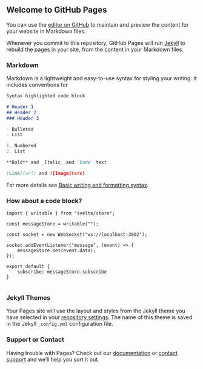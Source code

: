 ## Welcome to GitHub Pages

You can use the [editor on GitHub](https://github.com/devinvenable/devinvenable.github.io/edit/main/index.md) to maintain and preview the content for your website in Markdown files.

Whenever you commit to this repository, GitHub Pages will run [Jekyll](https://jekyllrb.com/) to rebuild the pages in your site, from the content in your Markdown files.

### Markdown

Markdown is a lightweight and easy-to-use syntax for styling your writing. It includes conventions for

```markdown
Syntax highlighted code block

# Header 1
## Header 2
### Header 3

- Bulleted
- List

1. Numbered
2. List

**Bold** and _Italic_ and `Code` text

[Link](url) and ![Image](src)
```

For more details see [Basic writing and formatting syntax](https://docs.github.com/en/github/writing-on-github/getting-started-with-writing-and-formatting-on-github/basic-writing-and-formatting-syntax).

### How about a code block?
```svelte
import { writable } from "svelte/store";

const messageStore = writable("");

const socket = new WebSocket("ws://localhost:3002");

socket.addEventListener("message", (event) => {
    messageStore.set(event.data);
});

export default {
    subscribe: messageStore.subscribe
}
           
```

### Jekyll Themes

Your Pages site will use the layout and styles from the Jekyll theme you have selected in your [repository settings](https://github.com/devinvenable/devinvenable.github.io/settings/pages). The name of this theme is saved in the Jekyll `_config.yml` configuration file.

### Support or Contact

Having trouble with Pages? Check out our [documentation](https://docs.github.com/categories/github-pages-basics/) or [contact support](https://support.github.com/contact) and we’ll help you sort it out.
